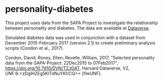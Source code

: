 # personality-diabetes
This project uses data from the SAPA Project to investigate the relationship between personality and diabetes. The data are available at [Dataverse](https://dataverse.harvard.edu/dataverse/SAPA-Project). 

Simulated diabetes data was used in conjunction with a dataset from December 2015-February 2017 (version 2.1) to create preliminary analysis scripts (Condon et al., 2017).

Condon, David; Roney, Ellen; Revelle, William, 2017, "Selected personality data from the SAPA-Project: 22Dec2015 to 07Feb2017", https://doi.org/10.7910/DVN/TZJGAT, Harvard Dataverse, V2, UNF:6:+zDglHZEg5KlTdNuYA1/CQ== [fileUNF].
